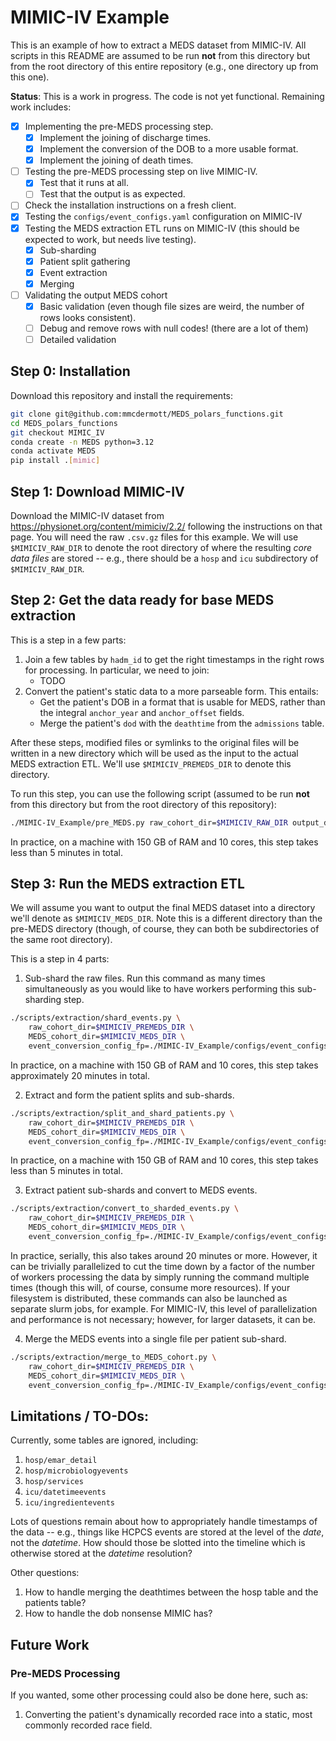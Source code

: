 # MIMIC-IV Example

This is an example of how to extract a MEDS dataset from MIMIC-IV. All scripts in this README are assumed to
be run **not** from this directory but from the root directory of this entire repository (e.g., one directory
up from this one).

**Status**: This is a work in progress. The code is not yet functional. Remaining work includes:

- [x] Implementing the pre-MEDS processing step.
  - [x] Implement the joining of discharge times.
  - [x] Implement the conversion of the DOB to a more usable format.
  - [x] Implement the joining of death times.
- [ ] Testing the pre-MEDS processing step on live MIMIC-IV.
  - [x] Test that it runs at all.
  - [ ] Test that the output is as expected.
- [ ] Check the installation instructions on a fresh client.
- [x] Testing the `configs/event_configs.yaml` configuration on MIMIC-IV
- [x] Testing the MEDS extraction ETL runs on MIMIC-IV (this should be expected to work, but needs
  live testing).
  - [x] Sub-sharding
  - [x] Patient split gathering
  - [x] Event extraction
  - [x] Merging
- [ ] Validating the output MEDS cohort
  - [x] Basic validation (even though file sizes are weird, the number of rows looks consistent).
  - [ ] Debug and remove rows with null codes! (there are a lot of them)
  - [ ] Detailed validation

## Step 0: Installation

Download this repository and install the requirements:

```bash
git clone git@github.com:mmcdermott/MEDS_polars_functions.git
cd MEDS_polars_functions
git checkout MIMIC_IV
conda create -n MEDS python=3.12
conda activate MEDS
pip install .[mimic]
```

## Step 1: Download MIMIC-IV

Download the MIMIC-IV dataset from https://physionet.org/content/mimiciv/2.2/ following the instructions on
that page. You will need the raw `.csv.gz` files for this example. We will use `$MIMICIV_RAW_DIR` to denote
the root directory of where the resulting _core data files_ are stored -- e.g., there should be a `hosp` and
`icu` subdirectory of `$MIMICIV_RAW_DIR`.

## Step 2: Get the data ready for base MEDS extraction

This is a step in a few parts:

1. Join a few tables by `hadm_id` to get the right timestamps in the right rows for processing. In
   particular, we need to join:
   - TODO
2. Convert the patient's static data to a more parseable form. This entails:
   - Get the patient's DOB in a format that is usable for MEDS, rather than the integral `anchor_year` and
     `anchor_offset` fields.
   - Merge the patient's `dod` with the `deathtime` from the `admissions` table.

After these steps, modified files or symlinks to the original files will be written in a new directory which
will be used as the input to the actual MEDS extraction ETL. We'll use `$MIMICIV_PREMEDS_DIR` to denote this
directory.

To run this step, you can use the following script (assumed to be run **not** from this directory but from the
root directory of this repository):

```bash
./MIMIC-IV_Example/pre_MEDS.py raw_cohort_dir=$MIMICIV_RAW_DIR output_dir=$MIMICIV_PREMEDS_DIR
```

In practice, on a machine with 150 GB of RAM and 10 cores, this step takes less than 5 minutes in total.

## Step 3: Run the MEDS extraction ETL

We will assume you want to output the final MEDS dataset into a directory we'll denote as `$MIMICIV_MEDS_DIR`.
Note this is a different directory than the pre-MEDS directory (though, of course, they can both be
subdirectories of the same root directory).

This is a step in 4 parts:

1. Sub-shard the raw files. Run this command as many times simultaneously as you would like to have workers
   performing this sub-sharding step.

```bash
./scripts/extraction/shard_events.py \
    raw_cohort_dir=$MIMICIV_PREMEDS_DIR \
    MEDS_cohort_dir=$MIMICIV_MEDS_DIR \
    event_conversion_config_fp=./MIMIC-IV_Example/configs/event_configs.yaml
```

In practice, on a machine with 150 GB of RAM and 10 cores, this step takes approximately 20 minutes in total.

2. Extract and form the patient splits and sub-shards.

```bash
./scripts/extraction/split_and_shard_patients.py \
    raw_cohort_dir=$MIMICIV_PREMEDS_DIR \
    MEDS_cohort_dir=$MIMICIV_MEDS_DIR \
    event_conversion_config_fp=./MIMIC-IV_Example/configs/event_configs.yaml
```

In practice, on a machine with 150 GB of RAM and 10 cores, this step takes less than 5 minutes in total.

3. Extract patient sub-shards and convert to MEDS events.

```bash
./scripts/extraction/convert_to_sharded_events.py \
    raw_cohort_dir=$MIMICIV_PREMEDS_DIR \
    MEDS_cohort_dir=$MIMICIV_MEDS_DIR \
    event_conversion_config_fp=./MIMIC-IV_Example/configs/event_configs.yaml
```

In practice, serially, this also takes around 20 minutes or more. However, it can be trivially parallelized to
cut the time down by a factor of the number of workers processing the data by simply running the command
multiple times (though this will, of course, consume more resources). If your filesystem is distributed, these
commands can also be launched as separate slurm jobs, for example. For MIMIC-IV, this level of parallelization
and performance is not necessary; however, for larger datasets, it can be.

4. Merge the MEDS events into a single file per patient sub-shard.

```bash
./scripts/extraction/merge_to_MEDS_cohort.py \
    raw_cohort_dir=$MIMICIV_PREMEDS_DIR \
    MEDS_cohort_dir=$MIMICIV_MEDS_DIR \
    event_conversion_config_fp=./MIMIC-IV_Example/configs/event_configs.yaml
```

## Limitations / TO-DOs:

Currently, some tables are ignored, including:

1. `hosp/emar_detail`
2. `hosp/microbiologyevents`
3. `hosp/services`
4. `icu/datetimeevents`
5. `icu/ingredientevents`

Lots of questions remain about how to appropriately handle timestamps of the data -- e.g., things like HCPCS
events are stored at the level of the _date_, not the _datetime_. How should those be slotted into the
timeline which is otherwise stored at the _datetime_ resolution?

Other questions:

1. How to handle merging the deathtimes between the hosp table and the patients table?
2. How to handle the dob nonsense MIMIC has?

## Future Work

### Pre-MEDS Processing

If you wanted, some other processing could also be done here, such as:

1. Converting the patient's dynamically recorded race into a static, most commonly recorded race field.

